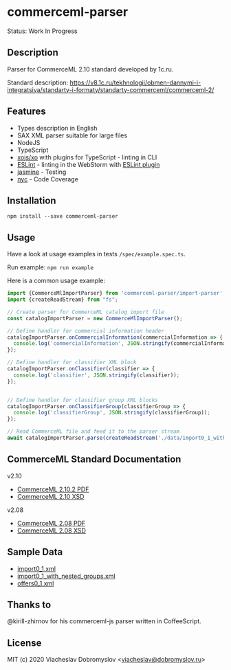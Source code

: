 # commerceml-parser

Status: Work In Progress

## Description

Parser for CommerceML 2.10 standard developed by 1c.ru.

Standard description: https://v8.1c.ru/tekhnologii/obmen-dannymi-i-integratsiya/standarty-i-formaty/standarty-commerceml/commerceml-2/

## Features

* Types description in English
* SAX XML parser suitable for large files
* NodeJS
* TypeScript
* [xojs/xo](https://github.com/xojs/xo) with plugins for TypeScript - linting in CLI
* [ESLint](https://github.com/eslint/eslint) - linting in the WebStorm with [ESLint plugin](https://plugins.jetbrains.com/plugin/7494-eslint)
* [jasmine](https://github.com/jasmine/jasmine) - Testing
* [nyc](https://github.com/istanbuljs/nyc) - Code Coverage

## Installation

```
npm install --save commerceml-parser
```

## Usage

Have a look at usage examples in tests `/spec/example.spec.ts`.

Run example: `npm run example`

Here is a common usage example:

```typescript
import {CommerceMlImportParser} from 'commerceml-parser/import-parser';
import {createReadStream} from "fs";

// Create parser for CommerceML catalog import file
const catalogImportParser = new CommerceMlImportParser();

// Define handler for commercial information header
catalogImportParser.onCommercialInformation(commercialInformation => {
  console.log('commercialInformation', JSON.stringify(commercialInformation));
});

// Define handler for classifier XML block
catalogImportParser.onClassifier(classifier => {
  console.log('classifier', JSON.stringify(classifier));
});


// Define handler for classifier group XML blocks
catalogImportParser.onClassifierGroup(classifierGroup => {
  console.log('classifierGroup', JSON.stringify(classifierGroup));
});

// Read CommerceML file and feed it to the parser stream
await catalogImportParser.parse(createReadStream('./data/import0_1_with_nested_groups.xml'));
``` 

## CommerceML Standard Documentation

v2.10
* [CommerceML 2.10.2 PDF](doc/commerceml-2.10.2.pdf)
* [CommerceML 2.10 XSD](doc/commerceml-2.10.xsd)

v2.08
* [CommerceML 2.08 PDF](doc/commerceml-2.08.pdf)
* [CommerceML 2.08 XSD](doc/commerceml-2.08.xsd)

## Sample Data

* [import0_1.xml](data/import0_1.xml)
* [import0_1_with_nested_groups.xml](data/import0_1_with_nested_groups.xml)
* [offers0_1.xml](data/offers0_1.xml)

## Thanks to

@kirill-zhirnov for his commerceml-js parser written in CoffeeScript.

## License

MIT (c) 2020 Viacheslav Dobromyslov <<viacheslav@dobromyslov.ru>>
